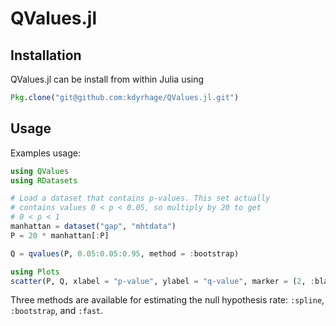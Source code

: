# QValues.jl
## Installation
QValues.jl can be install from within Julia using
```julia
Pkg.clone("git@github.com:kdyrhage/QValues.jl.git")
```

## Usage
Examples usage:
```julia
using QValues
using RDatasets

# Load a dataset that contains p-values. This set actually
# contains values 0 < p < 0.05, so multiply by 20 to get
# 0 < p < 1
manhattan = dataset("gap", "mhtdata")
P = 20 * manhattan[:P]

Q = qvalues(P, 0.05:0.05:0.95, method = :bootstrap)

using Plots
scatter(P, Q, xlabel = "p-value", ylabel = "q-value", marker = (2, :black))
```

Three methods are available for estimating the null hypothesis rate: ```:spline```, ```:bootstrap```, and ```:fast```.
